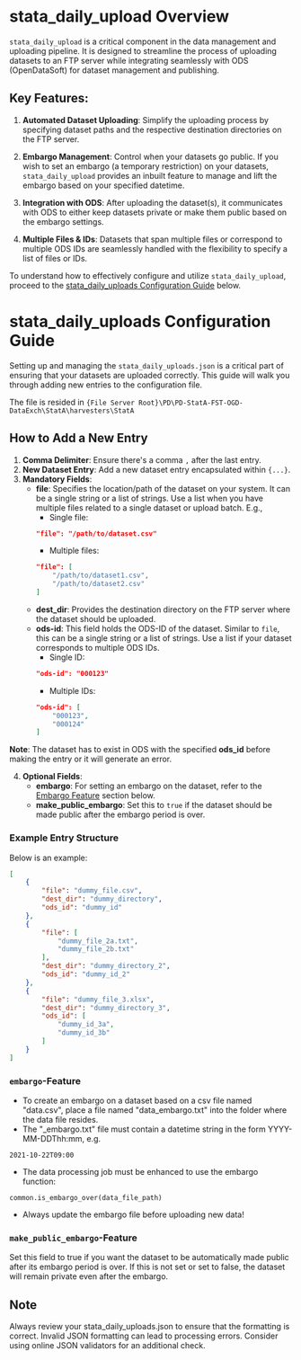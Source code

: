 # stata_daily_upload Overview

`stata_daily_upload` is a critical component in the data management and uploading pipeline. It is designed to streamline the process of uploading datasets to an FTP server while integrating seamlessly with ODS (OpenDataSoft) for dataset management and publishing.

## Key Features:

1. **Automated Dataset Uploading**: Simplify the uploading process by specifying dataset paths and the respective destination directories on the FTP server.

2. **Embargo Management**: Control when your datasets go public. If you wish to set an embargo (a temporary restriction) on your datasets, `stata_daily_upload` provides an inbuilt feature to manage and lift the embargo based on your specified datetime.

3. **Integration with ODS**: After uploading the dataset(s), it communicates with ODS to either keep datasets private or make them public based on the embargo settings.

4. **Multiple Files & IDs**: Datasets that span multiple files or correspond to multiple ODS IDs are seamlessly handled with the flexibility to specify a list of files or IDs.

To understand how to effectively configure and utilize `stata_daily_upload`, proceed to the [stata_daily_uploads Configuration Guide](#stata_daily_uploads-Configuration-Guide) below.



# stata_daily_uploads Configuration Guide

Setting up and managing the `stata_daily_uploads.json` is a critical part of ensuring that your datasets are uploaded correctly. This guide will walk you through adding new entries to the configuration file.

The file is resided in `{File Server Root}\PD\PD-StatA-FST-OGD-DataExch\StatA\harvesters\StatA`

## How to Add a New Entry

1. **Comma Delimiter**: Ensure there's a comma `,` after the last entry. 
2. **New Dataset Entry**: Add a new dataset entry encapsulated within `{...}`.
3. **Mandatory Fields**:
   - **file**: Specifies the location/path of the dataset on your system. It can be a single string or a list of strings. Use a list when you have multiple files related to a single dataset or upload batch. E.g., 
     - Single file:
     ```json
     "file": "/path/to/dataset.csv"
     ````
     - Multiple files: 
     ```json
     "file": [
         "/path/to/dataset1.csv",
         "/path/to/dataset2.csv"
     ]
     ```
   - **dest_dir**: Provides the destination directory on the FTP server where the dataset should be uploaded.
   - **ods-id**: This field holds the ODS-ID of the dataset. Similar to `file`, this can be a single string or a list of strings. Use a list if your dataset corresponds to multiple ODS IDs.
     - Single ID:
     ```json
     "ods-id": "000123"
     ```
     - Multiple IDs:
     ```json
     "ods-id": [
         "000123",
         "000124"
     ]
     ```
**Note**: The dataset has to exist in ODS with the specified **ods_id** before making the entry or it will generate an error.

4. **Optional Fields**:
   - **embargo**: For setting an embargo on the dataset, refer to the [Embargo Feature](#embargo-feature) section below.
   - **make_public_embargo**: Set this to `true` if the dataset should be made public after the embargo period is over.

### Example Entry Structure

Below is an example:

```json
[
    {
        "file": "dummy_file.csv",
        "dest_dir": "dummy_directory",
        "ods_id": "dummy_id"
    },
    {
        "file": [
            "dummy_file_2a.txt",
            "dummy_file_2b.txt"
        ],
        "dest_dir": "dummy_directory_2",
        "ods_id": "dummy_id_2"
    },
    {
        "file": "dummy_file_3.xlsx",
        "dest_dir": "dummy_directory_3",
        "ods_id": [
            "dummy_id_3a",
            "dummy_id_3b"
        ]
    }
]
```

### `embargo`-Feature
- To create an embargo on a dataset based on a csv file named "data.csv", place a file named "data_embargo.txt" into the folder where the data file resides. 
- The "_embargo.txt" file must contain a datetime string in the form YYYY-MM-DDThh:mm, e.g.
~~~
2021-10-22T09:00
 ~~~
- The data processing job must be enhanced to use the embargo function:
~~~
common.is_embargo_over(data_file_path)
~~~
- Always update the embargo file before uploading new data!

### `make_public_embargo`-Feature

Set this field to true if you want the dataset to be automatically made public after its embargo period is over. If this is not set or set to false, the dataset will remain private even after the embargo.

## Note

Always review your stata_daily_uploads.json to ensure that the formatting is correct. Invalid JSON formatting can lead to processing errors. Consider using online JSON validators for an additional check.
